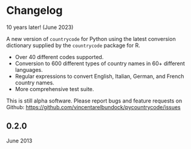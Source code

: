 # Changelog

10 years later! (June 2023)

A new version of `countrycode` for Python using the latest conversion dictionary supplied by the `countrycode` package for R.

* Over 40 different codes supported.
* Conversion to 600 different types of country names in 60+ different languages.
* Regular expressions to convert English, Italian, German, and French country names.
* More comprehensive test suite.

This is still alpha software. Please report bugs and feature requests on Github:  https://github.com/vincentarelbundock/pycountrycode/issues

## 0.2.0

June 2013
